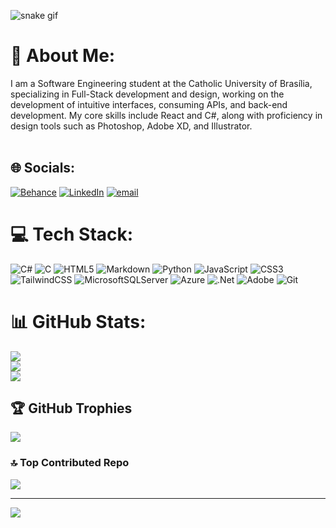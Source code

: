 ![snake gif](https://github.com/RaphaelLuizPH/RaphaelLuizPH/blob/output/github-snake.svg)


# 💫 About Me:
I am a Software Engineering student at the Catholic University of Brasília, specializing in Full-Stack development and design, working on the development of intuitive interfaces, consuming APIs, and back-end development. My core skills include React and C#, along with proficiency in design tools such as Photoshop, Adobe XD, and Illustrator. <br><br>


## 🌐 Socials:
[![Behance](https://img.shields.io/badge/Behance-1769ff?logo=behance&logoColor=white)](https://behance.net/raphaelluizdesousa) [![LinkedIn](https://img.shields.io/badge/LinkedIn-%230077B5.svg?logo=linkedin&logoColor=white)](https://linkedin.com/in/raphaelluizss) [![email](https://img.shields.io/badge/Email-D14836?logo=gmail&logoColor=white)](mailto:raphael.luizss@outlook.com) 

# 💻 Tech Stack:
![C#](https://img.shields.io/badge/c%23-%23239120.svg?style=for-the-badge&logo=csharp&logoColor=white) ![C](https://img.shields.io/badge/c-%2300599C.svg?style=for-the-badge&logo=c&logoColor=white) ![HTML5](https://img.shields.io/badge/html5-%23E34F26.svg?style=for-the-badge&logo=html5&logoColor=white) ![Markdown](https://img.shields.io/badge/markdown-%23000000.svg?style=for-the-badge&logo=markdown&logoColor=white) ![Python](https://img.shields.io/badge/python-3670A0?style=for-the-badge&logo=python&logoColor=ffdd54) ![JavaScript](https://img.shields.io/badge/javascript-%23323330.svg?style=for-the-badge&logo=javascript&logoColor=%23F7DF1E) ![CSS3](https://img.shields.io/badge/css3-%231572B6.svg?style=for-the-badge&logo=css3&logoColor=white) ![TailwindCSS](https://img.shields.io/badge/tailwindcss-%2338B2AC.svg?style=for-the-badge&logo=tailwind-css&logoColor=white) ![MicrosoftSQLServer](https://img.shields.io/badge/Microsoft%20SQL%20Server-CC2927?style=for-the-badge&logo=microsoft%20sql%20server&logoColor=white) ![Azure](https://img.shields.io/badge/azure-%230072C6.svg?style=for-the-badge&logo=microsoftazure&logoColor=white) ![.Net](https://img.shields.io/badge/.NET-5C2D91?style=for-the-badge&logo=.net&logoColor=white) ![Adobe](https://img.shields.io/badge/adobe-%23FF0000.svg?style=for-the-badge&logo=adobe&logoColor=white) ![Git](https://img.shields.io/badge/git-%23F05033.svg?style=for-the-badge&logo=git&logoColor=white)
# 📊 GitHub Stats:
![](https://github-readme-stats.vercel.app/api?username=RaphaelLuizPH&theme=monokai&hide_border=false&include_all_commits=true&count_private=true)<br/>
![](https://nirzak-streak-stats.vercel.app/?user=RaphaelLuizPH&theme=monokai&hide_border=false)<br/>
![](https://github-readme-stats.vercel.app/api/top-langs/?username=RaphaelLuizPH&theme=monokai&hide_border=false&include_all_commits=true&count_private=true&layout=compact)

## 🏆 GitHub Trophies
![](https://github-profile-trophy.vercel.app/?username=RaphaelLuizPH&theme=dracula&no-frame=false&no-bg=false&margin-w=4)

### 🔝 Top Contributed Repo
![](https://github-contributor-stats.vercel.app/api?username=RaphaelLuizPH&limit=5&theme=onedark&combine_all_yearly_contributions=true)

---
[![](https://visitcount.itsvg.in/api?id=RaphaelLuizPH&icon=8&color=3)](https://visitcount.itsvg.in)

<!-- Proudly created with GPRM ( https://gprm.itsvg.in ) -->
